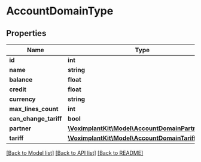 # AccountDomainType

## Properties
Name | Type | Description | Notes
------------ | ------------- | ------------- | -------------
**id** | **int** |  | [optional] 
**name** | **string** |  | [optional] 
**balance** | **float** |  | [optional] 
**credit** | **float** |  | [optional] 
**currency** | **string** |  | [optional] 
**max_lines_count** | **int** |  | [optional] 
**can_change_tariff** | **bool** |  | [optional] 
**partner** | [**\VoximplantKit\Model\AccountDomainPartnerType**](AccountDomainPartnerType.md) |  | [optional] 
**tariff** | [**\VoximplantKit\Model\AccountDomainTariffType**](AccountDomainTariffType.md) |  | [optional] 

[[Back to Model list]](../README.md#documentation-for-models) [[Back to API list]](../README.md#documentation-for-api-endpoints) [[Back to README]](../README.md)


